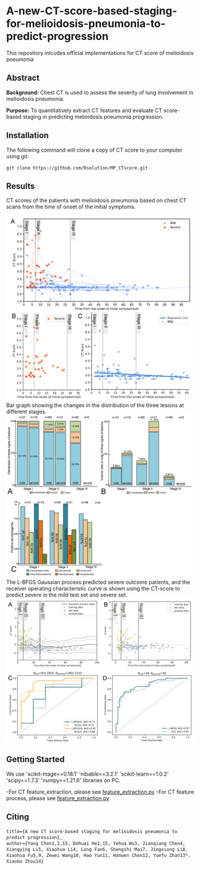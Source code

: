 # A-new-CT-score-based-staging-for-melioidosis-pneumonia-to-predict-progression
This repository inlcudes official implementations for CT score of melioidosis pneumonia
## Abstract
**Background:** Chest CT is used to assess the severity of lung involvement in melioidosis pneumonia.

**Purpose:** To quantitatively extract CT features and evaluate CT score-based staging in predicting melioidosis pneumonia progression.

## Installation
The following command will clone a copy of CT score to your computer using git:
```
git clone https://github.com/Rsolut1on/MP_CTscore.git
```
## Results
CT scores of the patients with melioidosis pneumonia based on chest CT scans from the time of onset of the initial symptoms.
<div align=center>
<img src="figures/CTscore.png" width="850px" />
</div>
Bar graph showing the changes in the distribution of the three lesions at different stages.
<div align=center>
<img src="figures/stage_lesions.png" width="850px"/>
</div>
The L-BFGS Gaussian process predicted severe outcome patients, and the receiver operating characteristic curve is shown using the CT-score to predict severe in the mild test set and severe set.
<div align=center>
<img src="figures/GPR.png" width="850px"/>
</div>

## Getting Started
We use 'scikit-mage==0.18.1' 'nibable==3.2.1' 'scikit-learn==1.0.2' 'scipy==1.7.3' 'numpy==1.21.6' libraries on PC.

-For CT feature_extraction, please see [feature_extraction.py](feature_extraction.py)
-For CT feature process, please see [feature_extraction.py](feature_extraction.py)
## Citing
```
title={A new CT score-based staging for melioidosis pneumonia to predict progression},
author={Yang Chen1,2,15, Dehuai He1,15, Yehua Wu3, Jianqiang Chen4, Xiangying Li5, Xiaohua Li4, Long Fan6, Shengshi Mai7, Jingxiong Li8, Xiaohua Fu5,9, Zewei Wang10, Hao Yun11, Hanwen Chen12, Yuefu Zhan13*, Xiaobo Zhou14}
```
